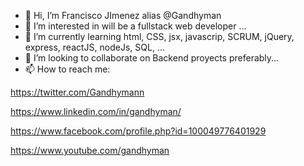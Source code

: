 - 👋 Hi, I’m  Francisco JImenez alias @Gandhyman
- 👀 I’m interested in will be a fullstack web developer ...
- 🌱 I’m currently learning html, CSS, jsx, javascrip, SCRUM, jQuery, express, reactJS, nodeJs, SQL, ...
- 💞️ I’m looking to collaborate on Backend proyects preferably...
- 📫 How to reach me:

https://twitter.com/Gandhymann

https://www.linkedin.com/in/gandhyman/

https://www.facebook.com/profile.php?id=100049776401929

https://www.youtube.com/gandhyman
